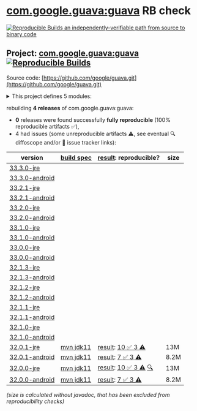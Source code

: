 [com.google.guava:guava](https://central.sonatype.com/artifact/com.google.guava/guava/versions) RB check
=======

[![Reproducible Builds](https://reproducible-builds.org/images/logos/rb.svg) an independently-verifiable path from source to binary code](https://reproducible-builds.org/)

## Project: [com.google.guava:guava](https://central.sonatype.com/artifact/com.google.guava/guava/versions) [![Reproducible Builds](https://img.shields.io/endpoint?url=https://raw.githubusercontent.com/jvm-repo-rebuild/reproducible-central/master/content/com/google/guava/badge.json)](https://github.com/jvm-repo-rebuild/reproducible-central/blob/master/content/com/google/guava/README.md)

Source code: [https://github.com/google/guava.git](https://github.com/google/guava.git)

<details><summary>This project defines 5 modules:</summary>

* [com.google.guava:guava](https://central.sonatype.com/artifact/com.google.guava/guava/32.0.1-jre)
* [com.google.guava:guava-bom](https://central.sonatype.com/artifact/com.google.guava/guava-bom/32.0.1-jre)
* [com.google.guava:guava-gwt](https://central.sonatype.com/artifact/com.google.guava/guava-gwt/32.0.1-jre)
* [com.google.guava:guava-parent](https://central.sonatype.com/artifact/com.google.guava/guava-parent/32.0.1-jre)
* [com.google.guava:guava-testlib](https://central.sonatype.com/artifact/com.google.guava/guava-testlib/32.0.1-jre)
</details>

rebuilding **4 releases** of com.google.guava:guava:
- **0** releases were found successfully **fully reproducible** (100% reproducible artifacts :white_check_mark:),
- 4 had issues (some unreproducible artifacts :warning:, see eventual :mag: diffoscope and/or :memo: issue tracker links):

| version | [build spec](/BUILDSPEC.md) | [result](https://reproducible-builds.org/docs/jvm/): reproducible? | size |
| -- | --------- | ------ | -- |
| [33.3.0-jre](https://central.sonatype.com/artifact/com.google.guava/guava/33.3.0-jre/pom) | | | |
| [33.3.0-android](https://central.sonatype.com/artifact/com.google.guava/guava/33.3.0-android/pom) | | | |
| [33.2.1-jre](https://central.sonatype.com/artifact/com.google.guava/guava/33.2.1-jre/pom) | | | |
| [33.2.1-android](https://central.sonatype.com/artifact/com.google.guava/guava/33.2.1-android/pom) | | | |
| [33.2.0-jre](https://central.sonatype.com/artifact/com.google.guava/guava/33.2.0-jre/pom) | | | |
| [33.2.0-android](https://central.sonatype.com/artifact/com.google.guava/guava/33.2.0-android/pom) | | | |
| [33.1.0-jre](https://central.sonatype.com/artifact/com.google.guava/guava/33.1.0-jre/pom) | | | |
| [33.1.0-android](https://central.sonatype.com/artifact/com.google.guava/guava/33.1.0-android/pom) | | | |
| [33.0.0-jre](https://central.sonatype.com/artifact/com.google.guava/guava/33.0.0-jre/pom) | | | |
| [33.0.0-android](https://central.sonatype.com/artifact/com.google.guava/guava/33.0.0-android/pom) | | | |
| [32.1.3-jre](https://central.sonatype.com/artifact/com.google.guava/guava/32.1.3-jre/pom) | | | |
| [32.1.3-android](https://central.sonatype.com/artifact/com.google.guava/guava/32.1.3-android/pom) | | | |
| [32.1.2-jre](https://central.sonatype.com/artifact/com.google.guava/guava/32.1.2-jre/pom) | | | |
| [32.1.2-android](https://central.sonatype.com/artifact/com.google.guava/guava/32.1.2-android/pom) | | | |
| [32.1.1-jre](https://central.sonatype.com/artifact/com.google.guava/guava/32.1.1-jre/pom) | | | |
| [32.1.1-android](https://central.sonatype.com/artifact/com.google.guava/guava/32.1.1-android/pom) | | | |
| [32.1.0-jre](https://central.sonatype.com/artifact/com.google.guava/guava/32.1.0-jre/pom) | | | |
| [32.1.0-android](https://central.sonatype.com/artifact/com.google.guava/guava/32.1.0-android/pom) | | | |
| [32.0.1-jre](https://central.sonatype.com/artifact/com.google.guava/guava/32.0.1-jre/pom) | [mvn jdk11](guava-32.0.1-jre.buildspec) | [result](guava-parent-32.0.1-jre.buildinfo): [10 :white_check_mark:  3 :warning:](guava-parent-32.0.1-jre.buildcompare) | 13M |
| [32.0.1-android](https://central.sonatype.com/artifact/com.google.guava/guava/32.0.1-android/pom) | [mvn jdk11](guava-32.0.1-android.buildspec) | [result](guava-parent-32.0.1-android.buildinfo): [7 :white_check_mark:  3 :warning:](guava-parent-32.0.1-android.buildcompare) | 8.2M |
| [32.0.0-jre](https://central.sonatype.com/artifact/com.google.guava/guava/32.0.0-jre/pom) | [mvn jdk11](guava-32.0.0-jre.buildspec) | [result](guava-parent-32.0.0-jre.buildinfo): [10 :white_check_mark:  3 :warning:](guava-parent-32.0.0-jre.buildcompare) [:mag:](guava-parent-32.0.0-jre.diffoscope) | 13M |
| [32.0.0-android](https://central.sonatype.com/artifact/com.google.guava/guava/32.0.0-android/pom) | [mvn jdk11](guava-32.0.0-android.buildspec) | [result](guava-parent-32.0.0-android.buildinfo): [7 :white_check_mark:  3 :warning:](guava-parent-32.0.0-android.buildcompare) | 8.2M |

<i>(size is calculated without javadoc, that has been excluded from reproducibility checks)</i>
